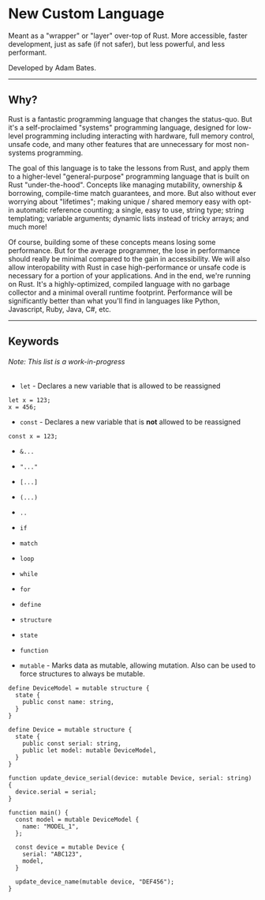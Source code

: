 # New Custom Language

Meant as a "wrapper" or "layer" over-top of Rust. More accessible, faster development, just as safe (if not safer), but less powerful, and less performant.

Developed by Adam Bates.

---

## Why?

Rust is a fantastic programming language that changes the status-quo. But it's a self-proclaimed "systems" programming language, designed for low-level programming including interacting with hardware, full memory control, unsafe code, and many other features that are unnecessary for most non-systems programming.

The goal of this language is to take the lessons from Rust, and apply them to a higher-level "general-purpose" programming language that is built on Rust "under-the-hood". Concepts like managing mutability, ownership & borrowing, compile-time match guarantees, and more. But also without ever worrying about "lifetimes"; making unique / shared memory easy with opt-in automatic reference counting; a single, easy to use, string type; string templating; variable arguments; dynamic lists instead of tricky arrays; and much more!

Of course, building some of these concepts means losing some performance. But for the average programmer, the lose in performance should really be minimal compared to the gain in accessibility. We will also allow interopability with Rust in case high-performance or unsafe code is necessary for a portion of your applications. And in the end, we're running on Rust. It's a highly-optimized, compiled language with no garbage collector and a minimal overall runtime footprint. Performance will be significantly better than what you'll find in languages like Python, Javascript, Ruby, Java, C#, etc.

---

## Keywords

###### Note: This list is a work-in-progress

- `let` - Declares a new variable that is allowed to be reassigned

```
let x = 123;
x = 456;
```

- `const` - Declares a new variable that is **not** allowed to be reassigned

```
const x = 123;
```

- `&...`

- `"..."`

- `[...]`

- `(...)`

- `..`

- `if`

- `match`

- `loop`

- `while`

- `for`

- `define`

- `structure`

- `state`

- `function`

- `mutable` - Marks data as mutable, allowing mutation. Also can be used to force structures to always be mutable.

```
define DeviceModel = mutable structure {
  state {
    public const name: string,
  }
}

define Device = mutable structure {
  state {
    public const serial: string,
    public let model: mutable DeviceModel,
  }
}

function update_device_serial(device: mutable Device, serial: string) {
  device.serial = serial;
}

function main() {
  const model = mutable DeviceModel {
    name: "MODEL_1",
  };

  const device = mutable Device {
    serial: "ABC123",
    model,
  }

  update_device_name(mutable device, "DEF456");
}
```
